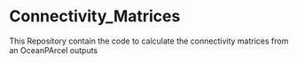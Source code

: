 # Connectivity_Matrices
This Repository contain the code to calculate the connectivity matrices from an OceanPArcel outputs
